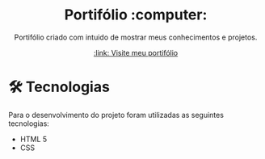 
<h1 align="center">Portifólio :computer:</h1>


<p align="center">Portifólio criado com intuido de mostrar meus conhecimentos e projetos.</p>

<p align="center">
<a align="center" href=""> :link: Visite meu portifólio</a>
</p>

# :hammer_and_wrench: Tecnologias

Para o desenvolvimento do projeto foram utilizadas as seguintes tecnologias:

- HTML 5
- CSS

